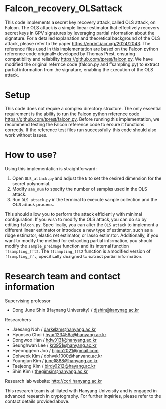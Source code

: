 # Falcon_recovery_OLSattack
This code implements a secret key recovery attack, called OLS attack, on Falcon. The OLS attack is a simple linear estimator that effectively recovers secret keys in GPV signatures by leveraging partial information about the signature. For a detailed explanation and theoretical background of the OLS attack, please refer to the paper https://eprint.iacr.org/2024/2043. The reference files used in this implementation are based on the Falcon python reference code originally developed by Thomas Prest, ensuring compatibility and reliability https://github.com/tprest/falcon.py. We have modified the original refernce code (falcon.py and ffsampling.py) to extract partial information from the signature, enabling the execution of the OLS attack.

# Setup
This code does not require a complex directory structure. The only essential requirement is the ability to run the Falcon python reference code  https://github.com/tprest/falcon.py. Before running this implementation, we recommend testing the Falcon reference code to ensure it functions correctly. If the reference test files run successfully, this code should also work without issues.

# How to use?
Using this implementation is straightforward:
1. Open `OLS_attack.py` and adjust the `N` to set the desired dimension for the secret polynomial. 
2. Modify `sam_num` to specify the number of samples used in the OLS attack.
3. Run `OLS_attack.py` in the terminal to execute sample collection and the OLS attack process.

This should allow you to perform the attack efficiently with minimal configuration. If you wish to modify the OLS attack, you can do so by editing `falcon.py`. Specifically, you can alter the `OLS attack` to implement a different linear estimator or introduce a new type of estimator, such as a ridge estimator, elastic net estimator, or lasso estimator. Additionally, if you want to modify the method for extracting partial information, you should modify the `sample_preimage` function and its internal function `ffsampling_fft2`. The `ffsampling_fft2` function is a modified version of `ffsampling_fft`, specifically designed to extract partial information.


# Research team and contact information
Supervising professor
- Dong June Shin (Haynang University) / djshin@hanynag.ac.kr
  
Researchers
- Jaesang Noh / darkelzm@hanyang.ac.kr
- Hyunseo Choi / hyun123456a@hanyang.ac.kr
- Dongwoo Han / hdw0131@hanyang.ac.kr
- Seunghwan Lee / kr3951@hanyang.ac.kr
- Hyeonggeon Joo / hgjoo2021@gmail.com
- Dohyeok Kim / dohyuk1000@hanyang.ac.kr
- Youngjun Kim / june0888@hanyang.ac.kr
- Taejeong Kim / birdy0212@hayang.ac.kr
- Shin Kim / thegimsin@hanyang.ac.kr
    
Research lab website: http://ccrl.hanyang.ac.kr 

This research team is affiliated with Hanyang University and is engaged in advanced research in cryptography. For further inquiries, please refer to the contact details provided above.

